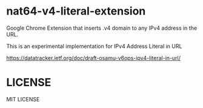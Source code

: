nat64-v4-literal-extension
==========================

Google Chrome Extension that inserts .v4 domain to any IPv4 address in the URL. 

This is an experimental implementation for IPv4 Address Literal in URL

https://datatracker.ietf.org/doc/draft-osamu-v6ops-ipv4-literal-in-url/

LICENSE
=====
MIT LICENSE
